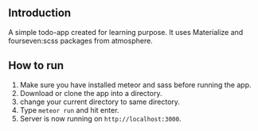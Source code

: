 ## Introduction

A simple todo-app created for learning purpose. It uses Materialize and fourseven:scss packages from atmosphere.

## How to run

1. Make sure you have installed meteor and sass before running the app.
2. Download or clone the app into a directory.
3. change your current directory to same directory.
4. Type `meteor run` and hit enter.
5. Server is now running on `http://localhost:3000`.
